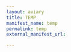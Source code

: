 ```yaml
---
layout: aviary
title: TEMP
manifest_name: temp
permalink: temp
external_manifest_url: 

---
```

<!-- Add an essay or interpretive material below this line,
using HTML or markdown.  Do not modify this file above this line -->
